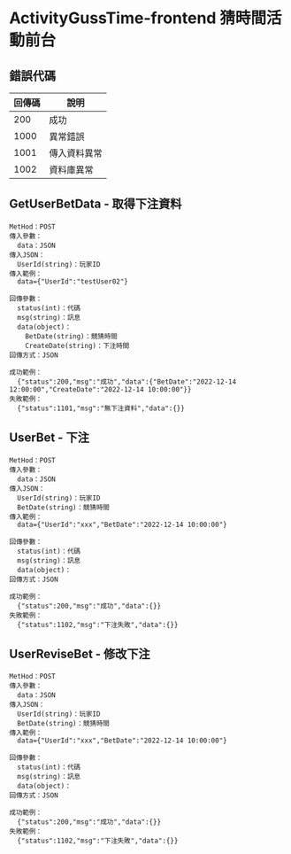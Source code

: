 # ActivityGussTime-frontend 猜時間活動前台

## 錯誤代碼
|回傳碼|說明|
|---|---|
|200|成功|
|1000|異常錯誤|
|1001|傳入資料異常|
|1002|資料庫異常|

## GetUserBetData - 取得下注資料
```
MetHod：POST
傳入參數：
  data：JSON
傳入JSON：
  UserId(string)：玩家ID
傳入範例：
  data={"UserId":"testUser02"}
```

```
回傳參數：
  status(int)：代碼
  msg(string)：訊息
  data(object)：
    BetDate(string)：競猜時間
    CreateDate(string)：下注時間
回傳方式：JSON
```

```
成功範例：
  {"status":200,"msg":"成功","data":{"BetDate":"2022-12-14 12:00:00","CreateDate":"2022-12-14 10:00:00"}}
失敗範例：
  {"status":1101,"msg":"無下注資料","data":{}}
```


## UserBet - 下注
```
MetHod：POST
傳入參數：
  data：JSON
傳入JSON：
  UserId(string)：玩家ID
  BetDate(string)：競猜時間
傳入範例：
  data={"UserId":"xxx","BetDate":"2022-12-14 10:00:00"}
```

```
回傳參數：
  status(int)：代碼
  msg(string)：訊息
  data(object)：
回傳方式：JSON
```

```
成功範例：
  {"status":200,"msg":"成功","data":{}}
失敗範例：
  {"status":1102,"msg":"下注失敗","data":{}}
```

## UserReviseBet - 修改下注
```
MetHod：POST
傳入參數：
  data：JSON
傳入JSON：
  UserId(string)：玩家ID
  BetDate(string)：競猜時間
傳入範例：
  data={"UserId":"xxx","BetDate":"2022-12-14 10:00:00"}
```

```
回傳參數：
  status(int)：代碼
  msg(string)：訊息
  data(object)：
回傳方式：JSON
```

```
成功範例：
  {"status":200,"msg":"成功","data":{}}
失敗範例：
  {"status":1102,"msg":"下注失敗","data":{}}
```
